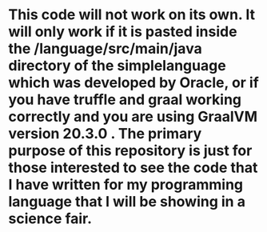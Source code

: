 # This code will not work on its own. It will only work if it is pasted inside the /language/src/main/java directory of the simplelanguage which was developed by Oracle, or if you have truffle and graal working correctly and you are using GraalVM version 20.3.0 . The primary purpose of this repository is just for those interested to see the code that I have written for my programming language that I will be showing in a science fair.

